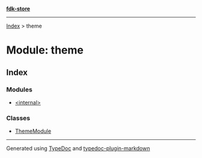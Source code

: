 [**fdk-store**](../README.md)
***

[Index](../API.md) > theme

# Module: theme

## Index

### Modules

- [\<internal\>](internal_/README.md)

### Classes

- [ThemeModule](classes/class.ThemeModule.md)

***
Generated using [TypeDoc](https://typedoc.org/) and [typedoc-plugin-markdown](https://www.npmjs.com/package/typedoc-plugin-markdown)
